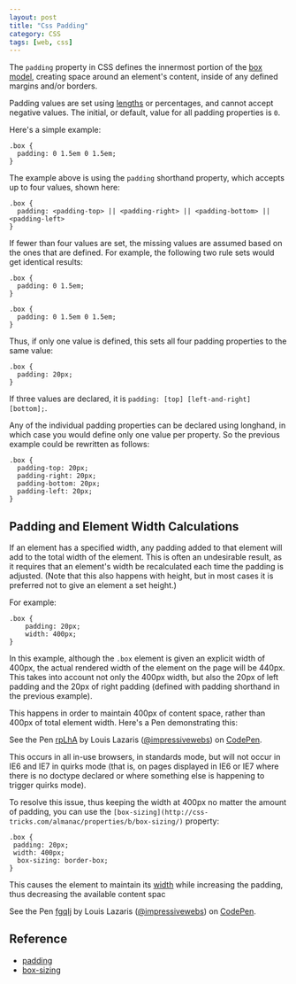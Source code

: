 ```yaml
---
layout: post
title: "Css Padding"
category: CSS
tags: [web, css]
--- 
```


The `padding` property in CSS defines the innermost portion of the [box model](http://css-tricks.com/the-css-box-model/), creating space around an element's content, inside of any defined margins and/or borders.

Padding values are set using [lengths](http://css-tricks.com/the-lengths-of-css/) or percentages, and cannot accept negative values. The initial, or default, value for all padding properties is `0`.

<!--more-->

Here's a simple example:

    .box {
      padding: 0 1.5em 0 1.5em;
    }

The example above is using the `padding` shorthand property, which accepts up to four values, shown here:

    .box {
      padding: <padding-top> || <padding-right> || <padding-bottom> || <padding-left>
    }

If fewer than four values are set, the missing values are assumed based on the ones that are defined. For example, the following two rule sets would get identical results:

    .box {
      padding: 0 1.5em;
    }
    
    .box {
      padding: 0 1.5em 0 1.5em;
    }

Thus, if only one value is defined, this sets all four padding properties to the same value:

    .box {
      padding: 20px;
    }

If three values are declared, it is `padding: [top] [left-and-right] [bottom];`.

Any of the individual padding properties can be declared using longhand, in which case you would define only one value per property. So the previous example could be rewritten as follows:

    .box {
      padding-top: 20px;
      padding-right: 20px;
      padding-bottom: 20px;
      padding-left: 20px;
    }

## Padding and Element Width Calculations

If an element has a specified width, any padding added to that element will add to the total width of the element. This is often an undesirable result, as it requires that an element's width be recalculated each time the padding is adjusted. (Note that this also happens with height, but in most cases it is preferred not to give an element a set height.)

For example:

    .box {
        padding: 20px;
        width: 400px;
    }

In this example, although the `.box` element is given an explicit width of 400px, the actual rendered width of the element on the page will be 440px. This takes into account not only the 400px width, but also the 20px of left padding and the 20px of right padding (defined with padding shorthand in the previous example).

This happens in order to maintain 400px of content space, rather than 400px of total element width. Here's a Pen demonstrating this:

<p data-height="268" data-theme-id="0" data-slug-hash="rpLhA" data-default-tab="html" class='codepen'>See the Pen <a href='http://codepen.io/impressivewebs/pen/rpLhA/'>rpLhA</a> by Louis Lazaris (<a href='http://codepen.io/impressivewebs'>@impressivewebs</a>) on <a href='http://codepen.io'>CodePen</a>.</p>
<script async src="//codepen.io/assets/embed/ei.js"></script>

This occurs in all in-use browsers, in standards mode, but will not occur in IE6 and IE7 in quirks mode (that is, on pages displayed in IE6 or IE7 where there is no doctype declared or where something else is happening to trigger quirks mode).

To resolve this issue, thus keeping the width at 400px no matter the amount of padding, you can use the `[box-sizing](http://css-tricks.com/almanac/properties/b/box-sizing/)` property:

    .box {
     padding: 20px;
     width: 400px;
      box-sizing: border-box;
    }

This causes the element to maintain its [width](http://css-tricks.com/almanac/properties/w/width/) while increasing the padding, thus decreasing the available content spac

<p data-height="268" data-theme-id="0" data-slug-hash="fgqIj" data-default-tab="css" class='codepen'>See the Pen <a href='http://codepen.io/impressivewebs/pen/fgqIj/'>fgqIj</a> by Louis Lazaris (<a href='http://codepen.io/impressivewebs'>@impressivewebs</a>) on <a href='http://codepen.io'>CodePen</a>.</p>

## Reference

- [padding](http://css-tricks.com/almanac/properties/p/padding/)
- [box-sizing](http://css-tricks.com/almanac/properties/b/box-sizing/)